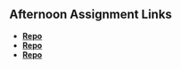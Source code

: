 ## Afternoon Assignment Links

* **[Repo](https://github.com/Swpogue/Chutes_cSharp)**
* **[Repo](https://github.com/Swpogue/GreagsListSql)**
* **[Repo](https://github.com/Swpogue/<ASSIGNMENT_REPO>)**
